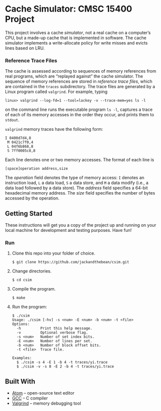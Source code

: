 # Cache Simulator: CMSC 15400 Project
This project involves a cache *simulator*, not a real cache on a computer’s CPU, but a made-up cache that is implemented in software. The cache simulator implements a write-allocate policy for write misses and evicts lines based on LRU.

### Reference Trace Files
The cache is assessed according to sequences of memory references from real programs, which are “replayed against” the cache simulator. The sequence of memory references are stored in *reference trace files*, which are contained in the `traces` subdirectory. The trace files are generated by a Linux program called `valgrind`. For example, typing
```
linux> valgrind --log-fd=1 --tool=lackey -v --trace-mem=yes ls -l
```
on the command line runs the executable program `ls -l`, captures a trace of each of its memory accesses in the order they occur, and prints them to `stdout`.

`valgrind` memory traces have the following form:
```
I 0400d7d4,8
 M 0421c7f0,4
 L 04f6b868,8
 S 7ff0005c8,8
```
Each line denotes one or two memory accesses. The format of each line is
```
[space]operation address,size
```
The *operation* field denotes the type of memory access: `I` denotes an instruction load, `L` a data load, `S` a data store, and `M` a data modify (i.e., a data load followed by a data store). The *address* field specifies a 64-bit hexadecimal memory address. The *size* field specifies the number of bytes accessed by the operation.

## Getting Started
These instructions will get you a copy of the project up and running on your local machine for development and testing purposes. Have fun!

### Run
1. Clone this repo into your folder of choice.
    ```
    $ git clone https://github.com/jackandthebean/csim.git
    ```
2. Change directories.
    ```
    $ cd csim
    ```
3. Compile the program.
    ```
    $ make
    ```
4. Run the program:
    ```
    $ ./csim
    Usage: ./csim [-hv] -s <num> -E <num> -b <num> -t <file>
    Options:
      -h         Print this help message.
      -v         Optional verbose flag.
      -s <num>   Number of set index bits.
      -E <num>   Number of lines per set.
      -b <num>   Number of block offset bits.
      -t <file>  Trace file.

    Examples:
      $ ./csim -s 4 -E 1 -b 4 -t traces/yi.trace
      $ ./csim -v -s 8 -E 2 -b 4 -t traces/yi.trace
    ```

## Built With
* [Atom](https://atom.io/) – open-source text editor
* [GCC](https://gcc.gnu.org/) – C compiler
* [Valgrind](https://valgrind.org/) – memory debugging tool
